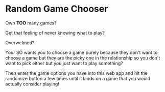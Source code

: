 # Random Game Chooser

Own **TOO** many games?

Get that feeling of never knowing what to play?

Overwelmed?

Your SO wants you to choose a game purely because they don't want to choose a game but they are the picky one in the relationship so you don't want to pick either but you just want to play something?

Then enter the game options you have into this web app and hit the randomize button a few times until it lands on a game that you would actually consider playing!